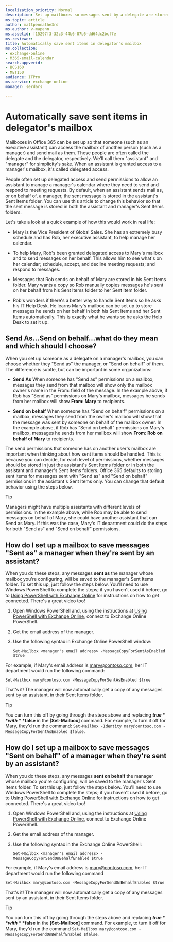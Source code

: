 ```yaml
---
localization_priority: Normal
description: Set up mailboxes so messages sent by a delegate are stored in both the delegate and delegator's Sent Items.
ms.topic: article
author: mattpennathe3rd
ms.author: v-mapenn
ms.assetid: f15297f3-32c3-44b6-87b5-dd64dc2bcf7e
ms.reviewer: 
title: Automatically save sent items in delegator's mailbox
ms.collection: 
- exchange-online
- M365-email-calendar
search.appverid:
- BCS160
- MET150
audience: ITPro
ms.service: exchange-online
manager: serdars

---
```


# Automatically save sent items in delegator's mailbox

Mailboxes in Office 365 can be set up so that someone (such as an executive assistant) can access the mailbox of another person (such as a manager) and send mail as them. These people are often called the delegate and the delegator, respectively. We'll call them "assistant" and "manager" for simplicity's sake. When an assistant is granted access to a manager's mailbox, it's called delegated access.

People often set up delegated access and send permissions to allow an assistant to manage a manager's calendar where they need to send and respond to meeting requests. By default, when an assistant sends mail as, or on behalf of, a manager, the sent message is stored in the assistant's Sent Items folder. You can use this article to change this behavior so that the sent message is stored in both the assistant and manager's Sent Items folders.

Let's take a look at a quick example of how this would work in real life:

- Mary is the Vice President of Global Sales. She has an extremely busy schedule and has Rob, her executive assistant, to help manage her calendar.

- To help Mary, Rob's been granted delegated access to Mary's mailbox and to send messages on her behalf. This allows him to see what's on her calendar; schedule, accept, and decline meeting requests; and respond to messages.

- Messages that Rob sends on behalf of Mary are stored in his Sent Items folder. Mary wants a copy so Rob manually copies messages he's sent on her behalf from his Sent Items folder to her Sent Item folder.

- Rob's wonders if there's a better way to handle Sent Items so he asks his IT Help Desk. He learns Mary's mailbox can be set up to store messages he sends on her behalf in both his Sent Items and her Sent Items automatically. This is exactly what he wants so he asks the Help Desk to set it up.

## Send As...Send on behalf...what do they mean and which should I choose?

When you set up someone as a delegate on a manager's mailbox, you can choose whether they "Send as" the manager, or "Send on behalf" of them. The difference is subtle, but can be important in some organizations:

- **Send As** When someone has "Send as" permissions on a mailbox, messages they send from that mailbox will show only the mailbox owner's name in the From: field of the message. In the example above, if Rob has "Send as" permissions on Mary's mailbox, messages he sends from her mailbox will show **From: Mary** to recipients.

- **Send on behalf** When someone has "Send on behalf" permissions on a mailbox, messages they send from the owner's mailbox will show that the message was sent by someone on behalf of the mailbox owner. In the example above, if Rob has "Send on behalf" permissions on Mary's mailbox, messages he sends from her mailbox will show **From: Rob on behalf of Mary** to recipients.

The send permissions that someone has on another user's mailbox are important when thinking about how sent items should be handled. This is because you can decide, for each level of permissions, whether messages should be stored in just the assistant's Sent Items folder or in both the assistant and manager's Sent Items folders. Office 365 defaults to storing sent items for messages sent with "Send as" and "Send on behalf" permissions in the assistant's Sent Items only. You can change that default behavior using the steps below.

> [!TIP]
> Managers might have multiple assistants with different levels of permissions. In the example above, while Rob may be able to send messages on behalf of Mary, she could have another assistant that can Send as Mary. If this was the case, Mary's IT department could do the steps for both "Send as" and "Send on behalf" permissions.

## How do I set up a mailbox to save messages "Sent as" a manager when they're sent by an assistant?

When you do these steps, any messages **sent as** the manager whose mailbox you're configuring, will be saved to the manager's Sent Items folder. To set this up, just follow the steps below. You'll need to use Windows PowerShell to complete the steps; if you haven't used it before, go to [Using PowerShell with Exchange Online](https://go.microsoft.com/fwlink/?linkid=282266) for instructions on how to get connected. There's a great video too!

1. Open Windows PowerShell and, using the instructions at [Using PowerShell with Exchange Online](https://go.microsoft.com/fwlink/?linkid=282266), connect to Exchange Online PowerShell.

2. Get the email address of the manager.

3. Use the following syntax in Exchange Online PowerShell window:

   ```
   Set-Mailbox <manager's email address> -MessageCopyForSentAsEnabled $true
   ```

For example, if Mary's email address is mary@contoso.com, her IT department would run the following command:

```
Set-Mailbox mary@contoso.com -MessageCopyForSentAsEnabled $true
```

That's it! The manager will now automatically get a copy of any messages sent by an assistant, in their Sent Items folder.

> [!TIP]
> You can turn this off by going through the steps above and replacing **$true** with **$false** in the **[Set-Mailbox]** command. For example, to turn it off for Mary, they'd run the command: `Set-Mailbox -Identity mary@contoso.com -MessageCopyForSentAsEnabled $false`.

## How do I set up a mailbox to save messages "Sent on behalf" of a manager when they're sent by an assistant?

When you do these steps, any messages **sent on behalf** the manager whose mailbox you're configuring, will be saved to the manager's Sent Items folder. To set this up, just follow the steps below. You'll need to use Windows PowerShell to complete the steps; if you haven't used it before, go to [Using PowerShell with Exchange Online](https://go.microsoft.com/fwlink/?linkid=282266) for instructions on how to get connected. There's a great video too!

1. Open Windows PowerShell and, using the instructions at [Using PowerShell with Exchange Online](https://go.microsoft.com/fwlink/?linkid=282266), connect to Exchange Online PowerShell.

2. Get the email address of the manager.

3. Use the following syntax in the Exchange Online PowerShell:

   ```
   Set-Mailbox <manager's email address> -MessageCopyForSendOnBehalfEnabled $true
   ```

For example, if Mary's email address is mary@contoso.com, her IT department would run the following command

```
Set-Mailbox mary@contoso.com -MessageCopyForSendOnBehalfEnabled $true
```

That's it! The manager will now automatically get a copy of any messages sent by an assistant, in their Sent Items folder.

> [!TIP]
> You can turn this off by going through the steps above and replacing **$true** with **$false** in the **[Set-Mailbox]** command. For example, to turn it off for Mary, they'd run the command  `Set-Mailbox mary@contoso.com -MessageCopyForSendOnBehalfEnabled $false`.
